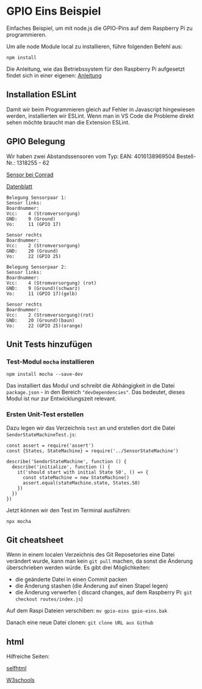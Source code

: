 # GPIO Eins Beispiel

Einfaches Beispiel, um mit node.js die GPIO-Pins auf dem Raspberry Pi zu programmieren. 

Um alle node Module local zu installieren, führe folgenden Befehl aus:

```
npm install
```

Die Anleitung, wie das Betriebssystem für den Raspberry Pi aufgesetzt findet sich in einer eigenen: [Anleitung](setup.md)

## Installation ESLint

Damit wir beim Programmieren gleich auf Fehler in Javascript hingewiesen werden, installierten wir ESLint.
Wenn man in VS Code die Probleme direkt sehen möchte braucht man die Extension ESLint.

## GPIO Belegung
Wir haben zwei Abstandssensoren vom Typ: 
EAN: 4016138969504
Bestell-Nr.: 1318255 - 62

[Sensor bei Conrad](https://www.conrad.de/de/p/joy-it-infrarot-abstandssensor-raspberry-pi-erweiterungs-platine-passend-fuer-einplatinen-computer-arduino-banana-pi-1318255.html?searchType=SearchRedirect)

[Datenblatt](https://asset.conrad.com/media10/add/160267/c1/-/en/001318255DS01/datenblatt-1318255-joy-it-infrarot-abstandssensor-raspberry-pi-erweiterungs-platine-passend-fuer-einplatinen-computer-arduino-banana-pi.pdf)

```
Belegung Sensorpaar 1: 
Sensor links:
Boardnummer:
Vcc:    4 (Stromversorgung)
GND:    9 (Ground)
Vo:     11 (GPIO 17)

Sensor rechts
Boardnummer:
Vcc:    2 (Stromversorgung)
GND:    20 (Ground)
Vo:     22 (GPIO 25)
```

```
Belegung Sensorpaar 2: 
Sensor links:
Boardnummer:
Vcc:    4 (Stromversorgung) (rot)
GND:    9 (Ground)(schwarz)
Vo:     11 (GPIO 17)(gelb)

Sensor rechts
Boardnummer:
Vcc:    2 (Stromversorgung)(rot)
GND:    20 (Ground)(baun)
Vo:     22 (GPIO 25)(orange)
```



## Unit Tests hinzufügen

### Test-Modul `mocha` installieren

```
npm install mocha --save-dev
```

Das installiert das Modul und schreibt die Abhängigkeit in die Datei `package.json` - in den Bereich `"devDependencies"`. Das bedeutet, dieses Modul ist nur zur Entwicklungszeit relevant. 

### Ersten Unit-Test erstellen

Dazu legen wir das Verzeichnis `test` an und erstellen dort die Datei `SendorStateMachineTest.js`: 

```
const assert = require('assert')
const {States, StateMachine} = require('../SensorStateMachine')

describe('SendorStateMachine', function () {
  describe('initialize', function () {
    it('should start with initial State S0', () => {
      const stateMachine = new StateMachine()
      assert.equal(stateMachine.state, States.S0)
    })
  })
}) 
````

Jetzt können wir den Test im Terminal ausführen: 

```
npx mocha
```
 
## Git cheatsheet
Wenn in einem localen Verzeichnis des Git Reposetories eine Datei verändert wurde, kann man kein `git pull` machen, da sonst die Änderung überschrieben werden würde. Es gibt drei Möglichkeiten:

* die geänderte Datei in einen Commit packen
* die Änderung stashen (die Änderung auf einen Stapel legen)
* die Änderung verwerfen ( discard changes, auf dem Raspberry Pi: `git checkout routes/index.js`)

Auf dem Raspi Dateien verschiben:
`mv gpio-eins gpio-eins.bak`

Danach eine neue Datei clonen:
`git clone URL aus Github`

## html
Hilfreiche Seiten:

[selfhtml](https://wiki.selfhtml.org/wiki/SELFHTML)

[W3schools](https://www.w3schools.com/)